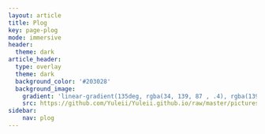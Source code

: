 ```yaml
---
layout: article
title: Plog
key: page-plog
mode: immersive
header:
  theme: dark
article_header:
  type: overlay
  theme: dark
  background_color: '#203028'
  background_image:
    gradient: 'linear-gradient(135deg, rgba(34, 139, 87 , .4), rgba(139, 34, 139, .4))'
    src: https://github.com/Yuleii/Yuleii.github.io/raw/master/pictures/plog_cover.JPG
sidebar:
    nav: plog
---
```


<!--more-->